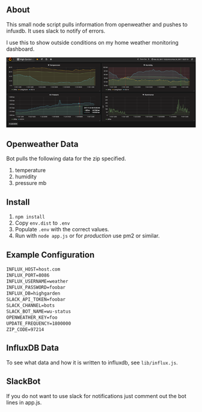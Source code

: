 
## About

This small node script pulls information from openweather and pushes to infuxdb.
It uses slack to notify of errors.

I use this to show outside conditions on my home weather monitoring dashboard.

![Grafana](/grafana.png)


## Openweather Data

Bot pulls the following data for the zip specified.

1. temperature
1. humidity
1. pressure mb


## Install

1. `npm install`
1. Copy `env.dist` to `.env`
1. Populate `.env` with the correct values.
1. Run with ```node app.js``` or for _production_ use pm2 or similar.

## Example Configuration

```
INFLUX_HOST=host.com
INFLUX_PORT=8086
INFLUX_USERNAME=weather
INFLUX_PASSWORD=foobar
INFLUX_DB=highgarden
SLACK_API_TOKEN=foobar
SLACK_CHANNEL=bots
SLACK_BOT_NAME=wu-status
OPENWEATHER_KEY=foo
UPDATE_FREQUENCY=1800000
ZIP_CODE=97214
```

## InfluxDB Data

To see what data and how it is written to influxdb, see ```lib/influx.js```.


## SlackBot

If you do not want to use slack for notifications just comment out the bot lines in app.js.


